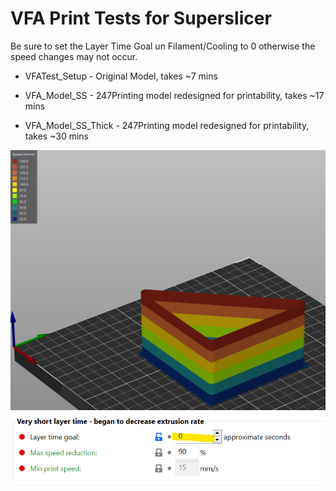
# VFA Print Tests for Superslicer

Be sure to set the Layer Time Goal un Filament/Cooling to 0 otherwise the speed changes may not occur.

- VFATest_Setup - Original Model, takes ~7 mins

- VFA_Model_SS - 247Printing model redesigned for printability, takes ~17 mins
- VFA_Model_SS_Thick - 247Printing model redesigned for printability, takes ~30 mins


![](./images/speed.png)   
![](./images/setting.png)   



